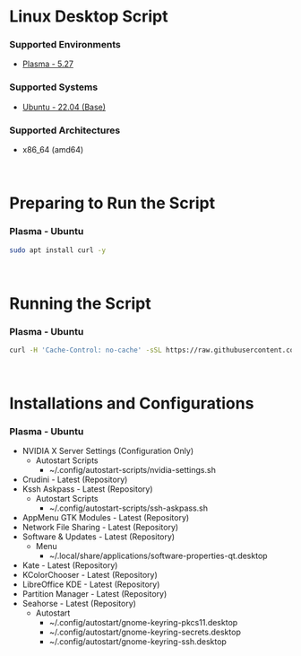 # Linux Desktop Script

### Supported Environments
- [Plasma - 5.27](https://kde.org/plasma-desktop/)

### Supported Systems
- [Ubuntu - 22.04 (Base)](https://ubuntu.com/download)

### Supported Architectures
- x86_64 (amd64)

<br/>

# Preparing to Run the Script

### Plasma - Ubuntu
```bash
sudo apt install curl -y
```

<br/>

# Running the Script

### Plasma - Ubuntu
```bash
curl -H 'Cache-Control: no-cache' -sSL https://raw.githubusercontent.com/daniloancilotto/linux-desktop-script/master/plasma-ubuntu.sh | bash
```

<br/>

# Installations and Configurations

### Plasma - Ubuntu
- NVIDIA X Server Settings (Configuration Only)
  - Autostart Scripts
    - ~/.config/autostart-scripts/nvidia-settings.sh
- Crudini - Latest (Repository)
- Kssh Askpass - Latest (Repository)
  - Autostart Scripts
    - ~/.config/autostart-scripts/ssh-askpass.sh
- AppMenu GTK Modules - Latest (Repository)
- Network File Sharing - Latest (Repository)
- Software & Updates - Latest (Repository)
  - Menu
    - ~/.local/share/applications/software-properties-qt.desktop
- Kate - Latest (Repository)
- KColorChooser - Latest (Repository)
- LibreOffice KDE - Latest (Repository)
- Partition Manager - Latest (Repository)
- Seahorse - Latest (Repository)
  - Autostart
    - ~/.config/autostart/gnome-keyring-pkcs11.desktop
    - ~/.config/autostart/gnome-keyring-secrets.desktop
    - ~/.config/autostart/gnome-keyring-ssh.desktop